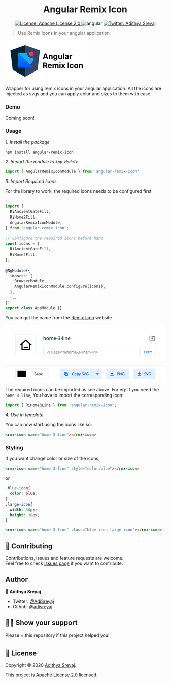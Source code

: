 <h1 align="center">Angular Remix Icon</h1>
<p align="center">
  <a href="https://github.com/adisreyaj/angular-remix-icon/blob/master/LICENSE.md">
    <img alt="License: Apache License 2.0" src="https://img.shields.io/badge/License-Apache License 2.0-yellow.svg" target="_blank" />
  </a>
    <img src="https://img.shields.io/badge/Angular-10-red" alt="angular">
  <a href="https://twitter.com/AdiSreyaj">
    <img alt="Twitter: Adithya Sreyaj" src="https://img.shields.io/twitter/follow/AdiSreyaj.svg?style=social" target="_blank" />
  </a>
</p>

> Use Remix Icons in your angular application


![Angular Remix Icon](./angular-remix-icon.png)

Wrapper for using remix icons in your angular application.
All the icons are injected as svgs and you can apply color and sizes to them with ease.

### Demo

Coming soon!

### Usage

_1. Install the package_

```sh
npm install angular-remix-icon
```

_2. Import the module to `App Module`_

```ts
import { AngularRemixIconModule } from 'angular-remix-icon'
```
  
_3. Import Required Icons_

For the library to work, the required icons needs to be configured first

```ts
...
import {
  RiAncientGateFill,
  RiHome2Fill,
  AngularRemixIconModule,
} from 'angular-remix-icon';

// Configure the required icons before hand
const icons = {
  RiAncientGateFill,
  RiHome2Fill,
};

@NgModule({
  imports: [
    BrowserModule,
    AngularRemixIconModule.configure(icons),
  ],
  ...
})
export class AppModule {}
```

You can get the name from the [Remix Icon](https://remixicon.com) website

![Angular Remix Icon](./remix-icon-example.png)


The required icons can be imported as see above. For eg: If you need the `home-3-line`, You have to import the corresponding Icon:

```ts
import { RiHome3Line } from 'angular-remix-icon';
```

_4. Use in template_

You can now start using the icons like so:

```html
<rmx-icon name="home-3-line"></rmx-icon>
```

### Styling

If you want change color or size of the icons,
```html
<rmx-icon name="home-3-line" style="color:blue"></rmx-icon>
```
or
```css
.blue-icon{
  color: blue;
}
.large-icon{
  width: 30px;
  height: 30px;
}
```
```html
<rmx-icon name="home-3-line" class="blue-icon large-icon"></rmx-icon>
```


## 🤝 Contributing

Contributions, issues and feature requests are welcome.<br />
Feel free to check [issues page](https://github.com/adisreyaj/angular-remix-icon/issues) if you want to contribute.

## Author

👤 **Adithya Sreyaj**

- Twitter: [@AdiSreyaj](https://twitter.com/AdiSreyaj)
- Github: [@adisreyaj](https://github.com/adisreyaj)

## 👍🏼 Show your support

Please ⭐️ this repository if this project helped you!

## 📝 License

Copyright © 2020 [Adithya Sreyaj](https://github.com/adisreyaj).<br />

This project is [Apache License 2.0](https://github.com/adisreyaj/angular-remix-icon/blob/master/LICENSE.md) licensed.
